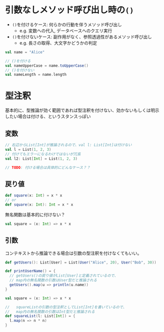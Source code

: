 # 引数なしメソッド呼び出し時の`()`
- `()`を付けるケース: 何らかの行動を伴うメソッド呼び出し
  - e.g. 変数への代入, データベースへのクエリ実行
- `()`を付けないケース: 副作用がなく、参照透過性があるメソッド呼び出し
  - e.g. 長さの取得、大文字かどうかの判定
```scala
val name = "Alice"

// ()を付ける
val nameUpperCase = name.toUpperCase()
// ()を付けない
val nameLength = name.length
```

# 型注釈
基本的に、型推論が効く範囲であれば型注釈を付けない、効かないもしくは明示したい場合は付ける、というスタンスっぽい
## 変数
```scala
// 右辺からList[Int]が推論されるので、val l: List[Int]は付けない
val l = List(1, 2, 3)
// 付けてもエラーになるわけではないが冗長
val l2: List[Int] = List(1, 2, 3)

// TODO: 付ける場合は具体的にどんなケース？？
```

## 戻り値
```scala
def square(x: Int) = x * x
// or
def square(x: Int): Int = x * x
```

無名関数は基本的に付けない？
```scala
val square = (x: Int) => x * x
```

## 引数
コンテキストから推論できる場合は引数の型注釈を付けなくてもいい。
```scala
def getUsers(): List[User] = List(User("Alice", 20), User("Bob", 30))

def printUserName() = {
  // getUsers()の戻り値がList[User]と定義されているので、
  // map内の無名関数の引数はUser型だと推論される
  getUsers().map(u => println(u.name))
}
```

```scala
val square = (x: Int) => x * x

//   squareListの引数の型注釈としてList[Int]を書いているので、
//   map内の無名関数の引数はInt型だと推論される
def squareList(l: List[Int]) = {
  l.map(n => n * n)
}
```
